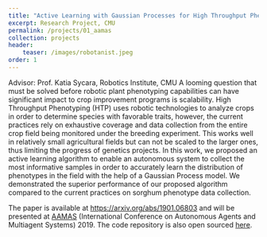 ```yaml
---
title: "Active Learning with Gaussian Processes for High Throughput Phenotyping"
excerpt: Research Project, CMU
permalink: /projects/01_aamas
collection: projects
header:
    teaser: /images/robotanist.jpeg
order: 1
---
```


Advisor: Prof. Katia Sycara, Robotics Institute, CMU
A looming question that must be solved before robotic plant phenotyping capabilities can have significant impact to crop improvement programs is scalability. High Throughput Phenotyping (HTP) uses robotic technologies to analyze crops in order to determine species with favorable traits,  however, the current practices rely on exhaustive coverage and data collection from the entire crop field being monitored under the breeding experiment. This works well in relatively small agricultural fields but can not be scaled to the larger ones, thus limiting the progress of genetics projects. In this work, we proposed an active learning algorithm to enable an autonomous system to collect the most informative samples in order to accurately learn the distribution of phenotypes in the field with the help of a Gaussian Process model. We demonstrated the superior performance of our proposed algorithm compared to the current practices on sorghum phenotype data collection.

The paper is available at <a href="https://arxiv.org/abs/1901.06803"> https://arxiv.org/abs/1901.06803 </a> and will be presented at <a href="http://aamas2019.encs.concordia.ca/">AAMAS</a> (International Conference on Autonomous Agents and Multiagent Systems) 2019. The code repository is also open sourced <a href="https://github.com/sumitsk/algp.git">here</a>. 
